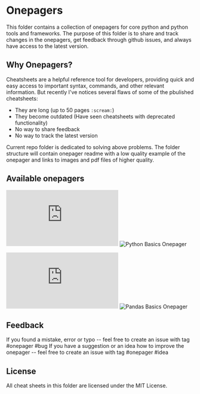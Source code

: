 # Onepagers
This folder contains a collection of onepagers for core python and python tools and frameworks. 
The purpose of this folder is to share and track changes in the onepagers, get feedback through github issues, and always have access to the latest version.

## Why Onepagers?
Cheatsheets are a helpful reference tool for developers, providing quick and easy access to important syntax, commands, and other relevant information. But recently I've notices several flaws of some of the pbulished cheatsheets:
- They are long (up to 50 pages `:scream:`)
- They become outdated (Have seen cheatsheets with deprecated functionality)
- No way to share feedback
- No way to track the latest version

Current repo folder is dedicated to solving above problems.
The folder structure will contain onepager readme with a low quality example of the onepager and links to images and pdf files of higher quality.

## Available onepagers
![Python Basics Onepager](https://github.com/IvanReznikov/DataVerse/blob/main/Onepagers/onepager_python_basics.md)
![Python Basics Onepager](https://github.com/IvanReznikov/DataVerse/blob/main/Onepagers/images/python_onepager_122_lq.png?raw=true)

![Pandas Basics Onepager](https://github.com/IvanReznikov/DataVerse/blob/main/Onepagers//onepager_pandas_basics.md)
![Pandas Basics Onepager](https://github.com/IvanReznikov/DataVerse/blob/main/Onepagers/images/pandas_onepager_153_lq.png?raw=true)

## Feedback
If you found a mistake, error or typo -- feel free to create an issue with tag #onepager #bug
If you have a suggestion or an idea how to improve the onepager -- feel free to create an issue with tag #onepager #idea

## License
All cheat sheets in this folder are licensed under the MIT License.
